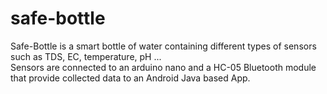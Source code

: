 # safe-bottle
Safe-Bottle is a smart bottle of water containing different types of sensors such as TDS, EC, temperature, pH ...  
Sensors are connected to an arduino nano and a HC-05 Bluetooth module that provide collected data to an Android Java based App.
